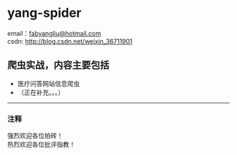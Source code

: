 # yang-spider
email：fabyangliu@hotmail.com\
csdn: http://blog.csdn.net/weixin_36711901
## 爬虫实战，内容主要包括
* 医疗问答网站信息爬虫
* （正在补充。。。）
---
### 注释
强烈欢迎各位拍砖！\
热烈欢迎各位批评指教！
